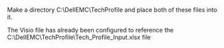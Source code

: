 Make a directory C:\DellEMC\TechProfile and place both of these files into it. 

The Visio file has already been configured to reference the C:\DellEMC\TechProfile\Tech_Profile_Input.xlsx file